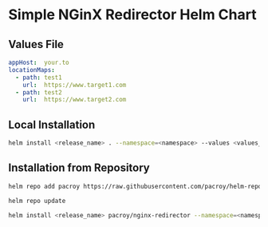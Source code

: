 # Simple NGinX Redirector Helm Chart

## Values File

```yaml
appHost:  your.to
locationMaps:
  - path: test1
    url:  https://www.target1.com
  - path: test2
    url:  https://www.target2.com
```

## Local Installation

```sh
helm install <release_name> . --namespace=<namespace> --values <values_file>
```

## Installation from Repository

```sh
helm repo add pacroy https://raw.githubusercontent.com/pacroy/helm-repo/master
```

```sh
helm repo update
```

```sh
helm install <release_name> pacroy/nginx-redirector --namespace=<namespace> --values <values_file>
```
